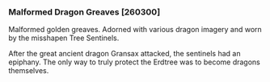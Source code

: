 ### Malformed Dragon Greaves [260300]

Malformed golden greaves. Adorned with various dragon imagery and worn by the misshapen Tree Sentinels.

After the great ancient dragon Gransax attacked, the sentinels had an epiphany. The only way to truly protect the Erdtree was to become dragons themselves.